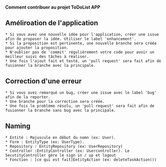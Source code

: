 #### Comment contribuer au projet ToDoList APP

 ## Améliroation de l'application

    * Si vous avez une nouvelle idée pour l'application, créer une issue afin de proposer la idée. Utiliser le label 'enhancement'.
    * Si la proposition est pertinente, une nouvelle branche sera créée pour ajouter la proposition.
    * N'oublier pas de 'commit' régulièrement votre code pour avoir un meilleur suivi des tâches à réaliser.
    * Une fois l'ajout fait et testé, un 'pull request' sera fait afin de fusionner la branche avec la principale.

 ## Correction d'une erreur

    * Si vous avez remarqué un bug, créer une issue avec le label 'bug' afin de la reporter.
    * Une branche pour la correction sera créée.
    * Une fois le problème résolu, un 'pull request' sera fait afin de fusionner la branche sans bug avec la principale.

## Naming

    * Entité : Majuscule en début du nomn (ex: User).
    * Form : EntityType (ex: UserType).
    * Repository : EntityRepository (ex: UserRepository)
    * Controller :EntityController (ex: Usercontroller). Le SecutityController gère le sign in / up et logout
    * Fonction : [ce qui est fait]EntityAction (ex: deleteTaskAction())


